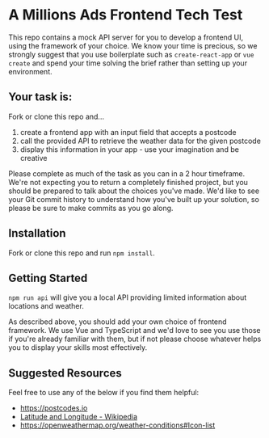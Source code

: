 # A Millions Ads Frontend Tech Test
This repo contains a mock API server for you to develop a frontend UI, using the framework of your choice. We know your time is precious, so we strongly suggest that you use boilerplate such as `create-react-app` or `vue create` and spend your time solving the brief rather than setting up your environment.

## Your task is:
Fork or clone this repo and...
1. create a frontend app with an input field that accepts a postcode
2. call the provided API to retrieve the weather data for the given postcode
3. display this information in your app - use your imagination and be creative

Please complete as much of the task as you can in a 2 hour timeframe. We're not expecting you to return a completely finished project, but you should be prepared to talk about the choices you've made. We'd like to see your Git commit history to understand how you've built up your solution, so please be sure to make commits as you go along.

## Installation
Fork or clone this repo and run `npm install`.

## Getting Started
`npm run api` will give you a local API providing limited information about locations and weather.

As described above, you should add your own choice of frontend framework. We use Vue and TypeScript and we'd love to see you use those if you're already familiar with them, but if not please choose whatever helps you to display your skills most effectively.

## Suggested Resources
Feel free to use any of the below if you find them helpful:
- https://postcodes.io
- [Latitude and Longitude - Wikipedia](https://en.wikipedia.org/wiki/Geographic_coordinate_system#Latitude_and_longitude)
- https://openweathermap.org/weather-conditions#Icon-list